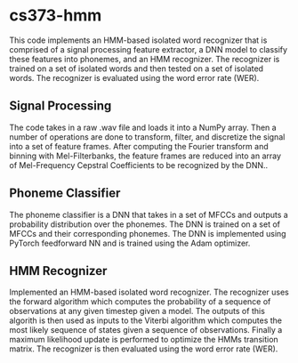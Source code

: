 # cs373-hmm

This code implements an HMM-based isolated word recognizer that is comprised of a signal processing feature extractor, a DNN model to classify  these features into phonemes, and an HMM recognizer. The recognizer is trained on a set of isolated words and then tested on a set of isolated words. The recognizer is evaluated using the word error rate (WER).

## Signal Processing
The code takes in a raw .wav file and loads it into a NumPy array. Then a number of operations are done to transform, filter, and discretize the signal into a set of feature frames. After computing the Fourier transform and binning with Mel-Filterbanks, the feature frames are reduced into an array of Mel-Frequency Cepstral Coefficients to be recognized by the DNN..

## Phoneme Classifier
The phoneme classifier is a DNN that takes in a set of MFCCs and outputs a probability distribution over the phonemes. The DNN is trained on a set of MFCCs and their corresponding phonemes. The DNN is implemented using PyTorch feedforward NN and is trained using the Adam optimizer.

## HMM Recognizer
Implemented an HMM-based isolated word recognizer. The recognizer uses the forward algorithm which computes the probability of a sequence of observations at any given timestep given a model. The outputs of this algorith is then used as inputs to the Viterbi algorithm which computes the most likely sequence of states given a sequence of observations. Finally a maximum likelihood update is performed to optimize the HMMs transition matrix. The recognizer is then evaluated using the word error rate (WER).